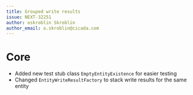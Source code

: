 ```yaml
---
title: Grouped write results
issue: NEXT-32251
author: oskroblin Skroblin
author_email: o.skroblin@cicada.com
---
```

# Core
* Added new test stub class `EmptyEntityExistence` for easier testing
* Changed `EntityWriteResultFactory` to stack write results for the same entity
